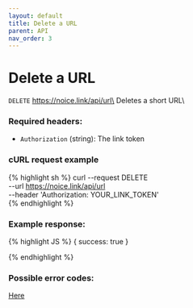 ```yaml
---
layout: default
title: Delete a URL
parent: API
nav_order: 3
---
```


# Delete a URL

`DELETE` https://noice.link/api/url\
Deletes a short URL\

### Required headers:

- `Authorization` (string): The link token

### cURL request example

<!-- prettier-ignore -->
{% highlight sh %}
curl --request DELETE \
 --url https://noice.link/api/url \
 --header 'Authorization: YOUR_LINK_TOKEN' \
{% endhighlight %}

### Example response:

<!-- prettier-ignore -->
{% highlight JS %}
{
    success: true
}

{% endhighlight %}

### Possible error codes:

[Here](https://docs.noice.link/errors)

